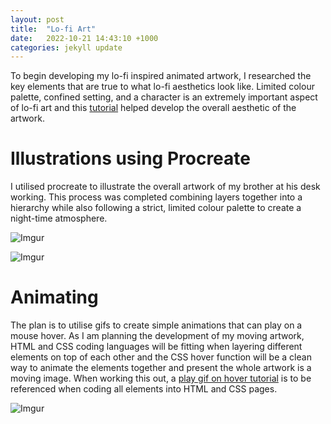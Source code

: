 ```yaml
---
layout: post
title:  "Lo-fi Art"
date:   2022-10-21 14:43:10 +1000
categories: jekyll update
---
```


To begin developing my lo-fi inspired animated artwork, I researched the key elements that are true to what lo-fi aesthetics look like. Limited colour palette, confined setting, and a character is an extremely important aspect of lo-fi art and this [tutorial](https://youtu.be/hRtZzSB0Ojw) helped develop the overall aesthetic of the artwork.

# Illustrations using Procreate 
I utilised procreate to illustrate the overall artwork of my brother at his desk working. This process was completed combining layers together into a hierarchy while also following a strict, limited colour palette to create a night-time atmosphere. 

![Imgur](https://i.imgur.com/suRHqNv.png)

![Imgur](https://i.imgur.com/Gckpb86.png)

# Animating 
The plan is to utilise gifs to create simple animations that can play on a mouse hover. As I am planning the development of my moving artwork, HTML and CSS coding languages will be fitting when layering different elements on top of each other and the CSS hover function will be a clean way to animate the elements together and present the whole artwork is a moving image. When working this out, a [play gif on hover tutorial](https://youtu.be/6H2bowOpFRw) is to be referenced when coding all elements into HTML and CSS pages. 

![Imgur](https://i.imgur.com/3RVfUeY.png)